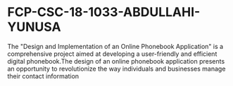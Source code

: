 # FCP-CSC-18-1033-ABDULLAHI-YUNUSA
The "Design and Implementation of an Online Phonebook Application" is a comprehensive project aimed at developing a user-friendly and efficient digital phonebook.The design of an online phonebook application presents an opportunity to revolutionize the way individuals and businesses manage their contact information 
